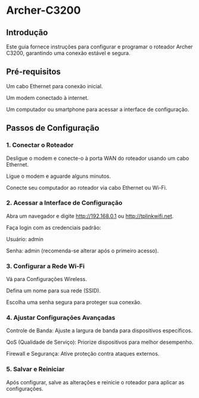 # Archer-C3200

## Introdução
Este guia fornece instruções para configurar e programar o roteador Archer C3200, garantindo uma conexão estável e segura.

## Pré-requisitos
Um cabo Ethernet para conexão inicial.

Um modem conectado à internet.

Um computador ou smartphone para acessar a interface de configuração.

## Passos de Configuração
### 1. Conectar o Roteador
Desligue o modem e conecte-o à porta WAN do roteador usando um cabo Ethernet.

Ligue o modem e aguarde alguns minutos.

Conecte seu computador ao roteador via cabo Ethernet ou Wi-Fi.

### 2. Acessar a Interface de Configuração
Abra um navegador e digite http://192.168.0.1 ou http://tplinkwifi.net.

Faça login com as credenciais padrão:

Usuário: admin

Senha: admin (recomenda-se alterar após o primeiro acesso).

### 3. Configurar a Rede Wi-Fi
Vá para Configurações Wireless.

Defina um nome para sua rede (SSID).

Escolha uma senha segura para proteger sua conexão.

### 4. Ajustar Configurações Avançadas
Controle de Banda: Ajuste a largura de banda para dispositivos específicos.

QoS (Qualidade de Serviço): Priorize dispositivos para melhor desempenho.

Firewall e Segurança: Ative proteção contra ataques externos.

### 5. Salvar e Reiniciar
Após configurar, salve as alterações e reinicie o roteador para aplicar as configurações.
